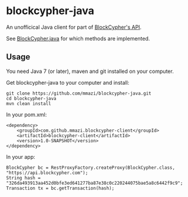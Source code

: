 # blockcypher-java

An unofficical Java client for part of [BlockCypher's API](http://dev.blockcypher.com).

See [BlockCypher.java](/src/main/java/com/github/mmazi/blockcypher/BlockCypher.java) for which methods are implemented.

## Usage

You need Java 7 (or later), maven and git installed on your computer.

Get blockcypher-java to your computer and install:

    git clone https://github.com/mmazi/blockcypher-java.git
    cd blockcypher-java
    mvn clean install

In your pom.xml:

    <dependency>
        <groupId>com.github.mmazi.blockcypher-client</groupId>
        <artifactId>blockcypher-client</artifactId>
        <version>1.0-SNAPSHOT</version>
    </dependency>

In your app:

    BlockCypher bc = RestProxyFactory.createProxy(BlockCypher.class, "https://api.blockcypher.com");
    String hash = "326da493913aa452d0bfe3ed641277ba87e38c0c220244075bae5a8c6442f9c9";
    Transaction tx = bc.getTransaction(hash);
